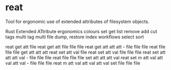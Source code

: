 # reat

Tool for ergonomic use of extended attributes of filesystem objects.

Rust Extended ATtribute
ergonomics
colours
set
get
list
remove
add
cut
tags
multi tag multi file
dump, restore
index
workflows
select
sort

reat get att file
reat get att file file file
reat get att att att - file file file
reat file file file get att att att
reat set att val file
reat set att val file file file
reat set att att att val - file file file
reat file file file set att att att val
reat set m att val att val att val - file file file
reat m att val att val att val set file file file

